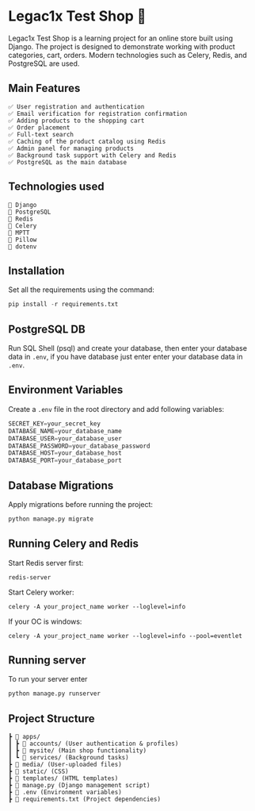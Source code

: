 # Legac1x Test Shop 🛒

Legac1x Test Shop is a learning project for an online store built using Django.
The project is designed to demonstrate working with product categories, cart, orders.
Modern technologies such as Celery, Redis, and PostgreSQL are used.


## Main Features
```
✅ User registration and authentication
✅ Email verification for registration confirmation
✅ Adding products to the shopping cart
✅ Order placement
✅ Full-text search
✅ Caching of the product catalog using Redis
✅ Admin panel for managing products
✅ Background task support with Celery and Redis
✅ PostgreSQL as the main database
```

## Technologies used

```
🔹 Django
🔹 PostgreSQL
🔹 Redis
🔹 Celery
🔹 MPTT
🔹 Pillow
🔹 dotenv
```

## Installation

Set all the requirements using the command:

```python
pip install -r requirements.txt
```

## PostgreSQL DB

Run SQL Shell (psql) and create your database, then enter your database data in ```.env```, if you have database just enter enter your database data in ```.env```.

## Environment Variables

Create a `.env` file in the root directory and add following variables:

```python
SECRET_KEY=your_secret_key
DATABASE_NAME=your_database_name
DATABASE_USER=your_database_user
DATABASE_PASSWORD=your_database_password
DATABASE_HOST=your_database_host
DATABASE_PORT=your_database_port
```

## Database Migrations

Apply migrations before running the project:

```python
python manage.py migrate
```

## Running Celery and Redis

Start Redis server first:

```
redis-server
```

Start Celery worker:

```
celery -A your_project_name worker --loglevel=info
```

If your OC is windows:

```
celery -A your_project_name worker --loglevel=info --pool=eventlet
```
## Running server

To run your server enter

```python
python manage.py runserver
```

## Project Structure

```
┣ 📂 apps/
┃ ┣ 📂 accounts/ (User authentication & profiles)
┃ ┣ 📂 mysite/ (Main shop functionality)
┃ ┗ 📂 services/ (Background tasks)
┣ 📂 media/ (User-uploaded files)
┣ 📂 static/ (CSS)
┣ 📂 templates/ (HTML templates)
┣ 📜 manage.py (Django management script)
┣ 📜 .env (Environment variables)
┣ 📜 requirements.txt (Project dependencies)
```

